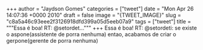
+++
author = "Jaydson Gomes"
categories = ["tweet"]
date = "Mon Apr 26 14:07:36 +0000 2010"
draft = false
image = "{TWEET_IMAGE}"
slug = "c8a5a46c93eee2f3126918dfd399a05d5eeb07a9"
tags = ["tweet"]
title = """Essa é boa! RT: @setordet..."""
+++
Essa é boa! RT: @setordeti: se existe o aspone(assistente de porra nenhuma) entao, acabamos de criar o gerpone(gerente de porra nenhuma)
